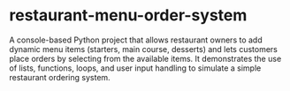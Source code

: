 # restaurant-menu-order-system
A console-based Python project that allows restaurant owners to add dynamic menu items (starters, main course, desserts) and lets customers place orders by selecting from the available items. It demonstrates the use of lists, functions, loops, and user input handling to simulate a simple restaurant ordering system.
